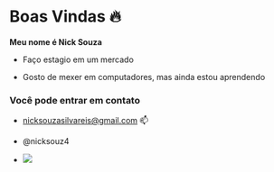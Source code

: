 # Boas Vindas 🔥
**Meu nome é Nick Souza**

- Faço estagio em um mercado 

- Gosto de mexer em computadores, mas ainda estou aprendendo

### **Você pode entrar em contato**

- nicksouzasilvareis@gmail.com 📫

- @nicksouz4

- ![]( https://media1.tenor.com/m/U9cayyAb2_UAAAAC/hamily-seaham.gif)
